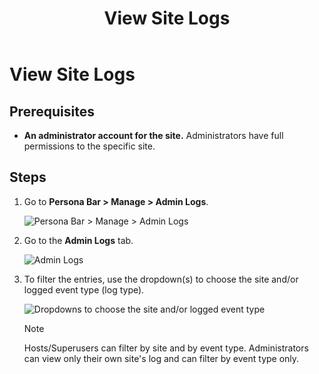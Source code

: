 ﻿---
uid: view-site-logs
locale: en
title: View Site Logs
dnneditions: DNN Platform,Evoq Content,Evoq Engage
dnnversion: 09.02.00
related-topics: view-entry-details,clear-log,delete-entries,share-entries,add-event-type,edit-logged-event-type,delete-logged-event-type,toggle-logging-for-event-type,configure-notices
---

# View Site Logs

## Prerequisites

*   **An administrator account for the site.** Administrators have full permissions to the specific site.

## Steps

1.  Go to **Persona Bar \> Manage \> Admin Logs**.
    
    ![Persona Bar > Manage > Admin Logs](/images/scr-pbar-host-Manage-E91.png)
    
2.  Go to the **Admin Logs** tab.
    
    ![Admin Logs](/images/scr-pbtabs-host-Manage-AdminLogs-AdminLogs-E90.png)
    
3.  To filter the entries, use the dropdown(s) to choose the site and/or logged event type (log type).
    
      
    
    ![Dropdowns to choose the site and/or logged event type](/images/scr-AdminLogs-adminlogslist-filters-E90.gif)
    
      
    > [!NOTE]
    > Hosts/Superusers can filter by site and by event type. Administrators can view only their own site's log and can filter by event type only.
